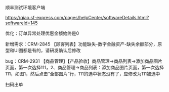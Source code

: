 顺丰测试环境客户端

https://qiao.sf-express.com/pages/helpCenter/softwareDetails.html?softwareId=145









优化：订单异常处理优惠金额始终是0

新增需求：CRM-2845 【顾客列表】功能缺失-数字金融资产-缺失余额部分，原型和UI图都是有的，请研发确认后修改

bug：CRM-2931 【商品管理】【产品验收】商品管理->商品列表->添加商品图片页面，第一次选择111，2、商品管理->商品列表：添加商品图片页面，第一次选择111，如图1，然后点击“全部图片”行，111的选中状态没有了，应修改为111被选中



扫码出单






























